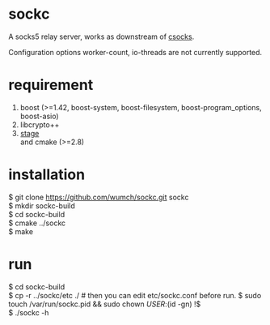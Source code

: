 # sockc

A socks5 relay server, works as downstream of [csocks](https://github.com/wumch/csocks).

Configuration options worker-count, io-threads are not currently supported.

# requirement
1. boost (>=1.42, boost-system, boost-filesystem, boost-program_options, boost-asio)  
2. libcrypto++  
3. [stage](https://github.com/wumch/stage)  
and cmake (>=2.8)  

# installation
$ git clone https://github.com/wumch/sockc.git sockc  
$ mkdir sockc-build  
$ cd sockc-build  
$ cmake ../sockc  
$ make  

# run
$ cd sockc-build  
$ cp -r ../sockc/etc ./  # then you can edit etc/sockc.conf before run. 
$ sudo touch /var/run/sockc.pid && sudo chown ${USER}:$(id -gn) !$  
$ ./sockc -h  
